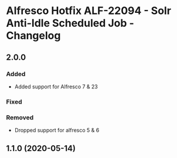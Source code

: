 # Alfresco Hotfix ALF-22094 - Solr Anti-Idle Scheduled Job - Changelog
## 2.0.0
### Added
* Added support for Alfresco 7 & 23
### Fixed
### Removed
* Dropped support for alfresco 5 & 6
## 1.1.0 (2020-05-14)